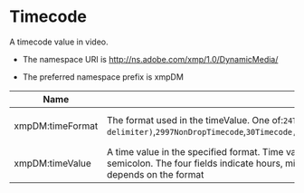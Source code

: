 # Timecode

A timecode value in video.

- The namespace URI is http://ns.adobe.com/xmp/1.0/DynamicMedia/

- The preferred namespace prefix is xmpDM

|Name|Description|Type|
|----|-----------|----|
|xmpDM:timeFormat|The format used in the timeValue. One of:`24Timecode`,`25Timecode`,`2997DropTimecode (semicolon delimiter)`,`2997NonDropTimecode`,`30Timecode,50Timecode`,`5994DropTimecode`,`5994NonDropTimecode`,`60Timecode,23976Timecode`  |Closed Choice of [Text](./CoreProperties.md#text)|
|xmpDM:timeValue|A time value in the specified format. Time values use a colon delimiter in all formats except 2997drop, which uses a semicolon. The four fields indicate hours, minutes,seconds, and frames: **hh:mm:ss:ff**.The actual duration in seconds depends on the format  |[Text](./CoreProperties.md#text)|

